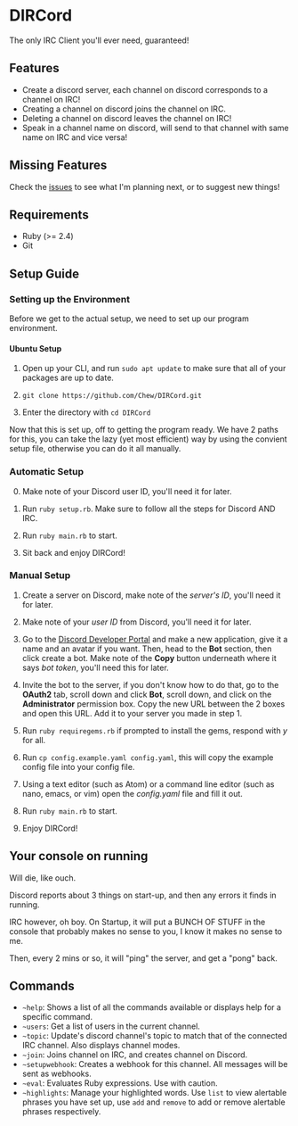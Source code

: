 # DIRCord

The only IRC Client you'll ever need, guaranteed!

## Features

- Create a discord server, each channel on discord corresponds to a channel on IRC!
- Creating a channel on discord joins the channel on IRC.
- Deleting a channel on discord leaves the channel on IRC!
- Speak in a channel name on discord, will send to that channel with same name on IRC and vice versa!

## Missing Features

Check the [issues](http://github.com/Chew/DIRCord/issues) to see what I'm planning next, or to suggest new things!

## Requirements

* Ruby (>= 2.4)
* Git

## Setup Guide

### Setting up the Environment

Before we get to the actual setup, we need to set up our program environment.

#### Ubuntu Setup

1) Open up your CLI, and run `sudo apt update` to make sure that all of your packages are up to date.  

2) `git clone https://github.com/Chew/DIRCord.git` 

3) Enter the directory with `cd DIRCord`

Now that this is set up, off to getting the program ready. We have 2 paths for this, you can take the lazy (yet most efficient) way by using the convient setup file, otherwise you can do it all manually.

### Automatic Setup

0) Make note of your Discord user ID, you'll need it for later.

2) Run `ruby setup.rb`. Make sure to follow all the steps for Discord AND IRC.

3) Run `ruby main.rb` to start.

4) Sit back and enjoy DIRCord!

### Manual Setup

1) Create a server on Discord, make note of the *server's ID*, you'll need it for later.

2) Make note of your *user ID* from Discord, you'll need it for later.

3) Go to the [Discord Developer Portal](https://discordapp.com/developers/applications/) and make a new application, give it a name and an avatar if you want. Then, head to the **Bot** section, then click create a bot. Make note of the **Copy** button underneath where it says *bot token*, you'll need this for later.

4) Invite the bot to the server, if you don't know how to do that, go to the **OAuth2** tab, scroll down and click **Bot**, scroll down, and click on the **Administrator** permission box. Copy the new URL between the 2 boxes and open this URL. Add it to your server you made in step 1.

5) Run `ruby requiregems.rb` if prompted to install the gems, respond with *y* for all.

6) Run `cp config.example.yaml config.yaml`, this will copy the example config file into your config file.

7) Using a text editor (such as Atom) or a command line editor (such as nano, emacs, or vim) open the *config.yaml* file and fill it out.

8) Run `ruby main.rb` to start.

9) Enjoy DIRCord!

## Your console on running

Will die, like ouch.

Discord reports about 3 things on start-up, and then any errors it finds in running.

IRC however, oh boy. On Startup, it will put a BUNCH OF STUFF in the console that probably makes no sense to you, I know it makes no sense to me.

Then, every 2 mins or so, it will "ping" the server, and get a "pong" back.

## Commands

* `~help`: Shows a list of all the commands available or displays help for a specific command.
* `~users`: Get a list of users in the current channel.
* `~topic`: Update's discord channel's topic to match that of the connected IRC channel. Also displays channel modes.
* `~join`: Joins channel on IRC, and creates channel on Discord.
* `~setupwebhook`: Creates a webhook for this channel. All messages will be sent as webhooks.
* `~eval`: Evaluates Ruby expressions. Use with caution.
* `~highlights`: Manage your highlighted words. Use `list` to view alertable phrases you have set up, use `add` and `remove` to add or remove alertable phrases respectively.
